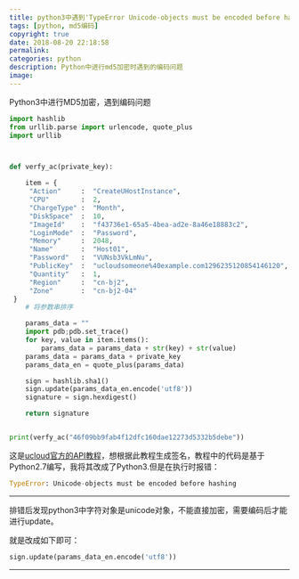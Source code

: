 ```yaml
---
title: python3中遇到'TypeError Unicode-objects must be encoded before hashing'
tags: [python, md5编码]
copyright: true
date: 2018-08-20 22:18:58
permalink:
categories: python
description: Python中进行md5加密时遇到的编码问题
image:
---
```

<p class="description">Python3中进行MD5加密，遇到编码问题</p>

<!-- more -->

```python
import hashlib
from urllib.parse import urlencode, quote_plus
import urllib



def verfy_ac(private_key):

    item = {
     "Action"     :  "CreateUHostInstance",
     "CPU"        :  2,
     "ChargeType" :  "Month",
     "DiskSpace"  :  10,
     "ImageId"    :  "f43736e1-65a5-4bea-ad2e-8a46e18883c2",
     "LoginMode"  :  "Password",
     "Memory"     :  2048,
     "Name"       :  "Host01",
     "Password"   :  "VUNsb3VkLmNu",
     "PublicKey"  :  "ucloudsomeone%40example.com1296235120854146120",
     "Quantity"   :  1,
     "Region"     :  "cn-bj2",
     "Zone"       :  "cn-bj2-04"
 }
    # 将参数串排序

    params_data = ""
    import pdb;pdb.set_trace()
    for key, value in item.items():
        params_data = params_data + str(key) + str(value)
    params_data = params_data + private_key
    params_data_en = quote_plus(params_data)

    sign = hashlib.sha1()
    sign.update(params_data_en.encode('utf8'))
    signature = sign.hexdigest()

    return signature


print(verfy_ac("46f09bb9fab4f12dfc160dae12273d5332b5debe"))

```

这是[ucloud官方的API教程](https://docs.ucloud.cn/api/summary/signature)，想根据此教程生成签名，教程中的代码是基于Python2.7编写，我将其改成了Python3.但是在执行时报错：

```python
TypeError: Unicode-objects must be encoded before hashing

```

------

排错后发现python3中字符对象是unicode对象，不能直接加密，需要编码后才能进行update。

就是改成如下即可：

```python
sign.update(params_data_en.encode('utf8'))
```





<hr />
